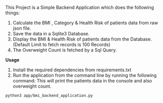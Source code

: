 This Project is a Simple Backend Application which does the following things:

1. Calculate the BMI , Category & Health Risk of patients data from raw json file.
2. Save the data in a Sqlite3 Database.
3. Display the BMI & Health Risk of patients data from the Database.(Default Limit to fetch records is 100 Records)
4. The Overweight Count is fetched by a Sql Query.


**Usage**

1. Install the required dependencies from requirements.txt
2. Run the application from the command line by running the following command:
This will print the patients data in the console and also overweight count.
```
python3 app/bmi_backend_application.py
```




